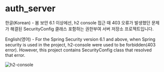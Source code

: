 # auth_server
한글(Korean) - 봄 보안 6.1 이상에선, h2 console 접근 때 403 오류가 발생했던 문제가 해결된 SecurityConfig 클래스 포함하는 권한부여 서버 저장소 프로젝트입니다.

English(영어) - For the Spring Security version 6.1 and above, when Spring security is used in the project, h2-console were used to be forbidden(403 error).
However, this project contains SecurityConfig class that resolved that error.

![h2-console](https://github.com/osparking/auth_server/assets/11144061/427b437b-cf5f-47cd-8eae-fb98aa421b3b)
